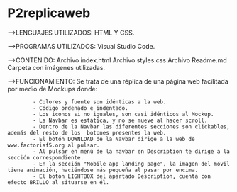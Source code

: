 # P2replicaweb

-->LENGUAJES UTILIZADOS: 
            HTML Y CSS.

-->PROGRAMAS UTILIZADOS: 
            Visual Studio Code.

-->CONTENIDO: 
            Archivo index.html
            Archivo styles.css
            Archivo Readme.md
            Carpeta con imágenes utilizadas.

-->FUNCIONAMIENTO: 
            Se trata de una réplica de una página web facilitada por medio de Mockups donde:

            - Colores y fuente son idénticas a la web.
            - Código ordenado e indentado.
            - Los iconos si no iguales, son casi idénticos al Mockup.
            - La Navbar es estática, y no se mueve al hacer scroll.
            - Dentro de la Navbar las diferentes secciones son clickables, además del resto de los  botones presentes la web.
            - El botón DOWNLOAD de la Navbar dirige a la web de www.factoriaf5.org al pulsar.
            - Al pulsar en menú de la navbar en Description te dirige a la sección correspomdiente.
            - En la sección "Mobile app landing page", la imagen del móvil tiene animación, haciéndose más pequeña al pasar por encima.
            - El botón LIGHTBOX del apartado Description, cuenta con efecto BRILLO al situarse en él.


            

